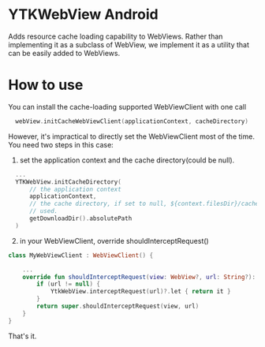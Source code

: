 # YTKWebView Android

Adds resource cache loading capability to WebViews. Rather than implementing it
as a subclass of WebView, we implement it as a utility that can be easily added to WebViews.

# How to use

You can install the cache-loading supported WebViewClient with one call

```kotlin
  webView.initCacheWebViewClient(applicationContext, cacheDirectory)
```

However, it's impractical to directly set the WebViewClient most of the time.
You need two steps in this case:

1. set the application context and the cache directory(could be null).

```kotlin
  ...
  YTKWebView.initCacheDirectory(
      // the application context
      applicationContext,
      // the cache directory, if set to null, ${context.filesDir}/cache/ will be
      // used.
      getDownloadDir().absolutePath
  )
```

2. in your WebViewClient, override shouldInterceptRequest()

```kotlin
class MyWebViewClient : WebViewClient() {

    ...
    override fun shouldInterceptRequest(view: WebView?, url: String?): WebResourceResponse {
        if (url != null) {
            YtkWebView.interceptRequest(url)?.let { return it }
        }
        return super.shouldInterceptRequest(view, url)
    }
}
```

That's it.
